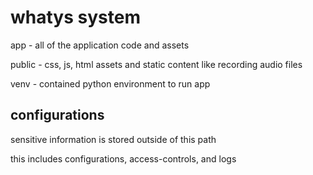 # whatys system

app - all of the application code and assets

public - css, js, html assets and static content like recording audio files

venv - contained python environment to run app


## configurations
sensitive information is stored outside of this path

this includes configurations, access-controls, and logs